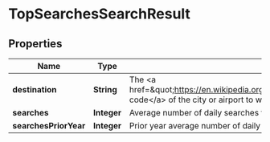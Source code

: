 
# TopSearchesSearchResult

## Properties
Name | Type | Description | Notes
------------ | ------------- | ------------- | -------------
**destination** | **String** | The &lt;a href&#x3D;\&quot;https://en.wikipedia.org/wiki/International_Air_Transport_Association_airport_code\&quot;&gt;IATA code&lt;/a&gt; of the city or airport to which the traveler may go, from the provided origin | 
**searches** | **Integer** | Average number of daily searches for the destination during the search period provided | 
**searchesPriorYear** | **Integer** | Prior year average number of daily searches for the destination during the search period provided | 



